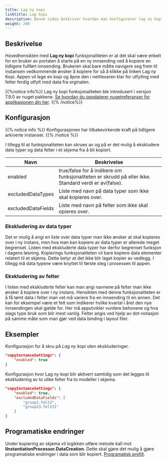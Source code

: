 ```yaml
---
title: Lag ny kopi
linktitle: Lag kopi
description: Denne siden beskriver hvordan man konfigurerer lag ny kopi funksjonaliteten i en app.
weight: 200
---
```


## Beskrivelse
Hovedhensikten med **Lag ny kopi** funksjonaliteten er at det skal være enkelt for en bruker av portalen å starte på en ny innsending ved å kopiere en tidligere fullført innsending. Brukeren skal bare måtte navigere seg frem til instansen vedkommende ønsker å kopiere for så å klikke på linken Lag ny Kopi. Appen vil lage en kopi og åpne den i nettleseren klar for utfylling med felter ferdig utfylt med data fra orginalen.

{{%notice info%}}
Lag ny kopi funksjonaliteten ble introdusert i versjon 7.9.0 av nuget pakkene.
[Se hvordan du oppdaterer nugetreferanser for applikasjonen din her](/nb/app/maintainance/dependencies/).
{{% /notice%}}

## Konfigurasjon

{{% notice info  %}}
Konfigurasjonen har tilbakevirkende kraft på tidligere arkiverte instanser.
{{% /notice %}}

I tillegg til at funksjonaliteten kan skrues av og på er det mulig å ekskludere data typer og data felter i et skjema fra å bli kopiert.

| Navn               | Beskrivelse                                                                                          |
| ------------------ | ---------------------------------------------------------------------------------------------------- |
| enabled            | true/false for å indikere om funksjonaliteten er skrudd på eller ikke. Standard verdi er av(false).  |
| excludedDataTypes  | Liste med navn på data typer som ikke skal kopieres over.                                            |
| excludedDataFields | Liste med navn på felter som ikke skal opieres over.                                                 |

### Ekskludering av data typer

Det er mulig å angi en liste over data typer man ikke ønsker at skal kopieres over i ny instans, men hva man kan kopiere av data typer er allerede meget begrenset. Listen med ekskluderte data typer har derfor begrenset funksjon i dagens løsning. Kopierings funksjonaliteten vil bare kopiere data elementer relatert til et skjema. Dette betyr at det ikke blir laget kopier av vedlegg. I tillegg må data typene være knyttet til første steg i prosessen til appen. 

### Ekskludering av felter

I listen med ekskluderte felter kan man angi navnene på felter man ikke ønsker å kopiere over i ny instans. Hensikten med denne funksjonaliteten er å få tømt data i felter man vet må variere fra en innsending til en annen. Det kan for eksempel være et felt som indikerer hvilke kvartal i året den nye innsendingen skal gjelde for. Her må apputvikler vurdere behovene og hva slags type bruk som blir mest vanlig. Felter angis ved hjelp av dot-notasjon på samme måte som man gjør ved data binding i layout filer.

## Eksempler

Konfigurasjon for å skru på *Lag ny kopi* uten ekskluderinger.

```json
"copyInstanceSettings": {
    "enabled": true
}
```

Konfigurasjon hvor Lag ny kopi blir aktivert samtidig som det legges til ekskludering av to ulike felter fra to modeller i skjema.

```json
"copyInstanceSettings": {
    "enabled": true,
    "excludedDataFields": [
        "group1.felt2",
        "group23.felt21"
    ]
}
```

## Programatiske endringer

Under kopiering av skjema vil logikken utføre metode kall mot **IInstantiationProcessor.DataCreation**. Dette skal gjøre det mulig å gjøre programatiske endringer i data som blir kopiert. [Programatisk prefill](/nb/app/development/data/prefill/custom/).
